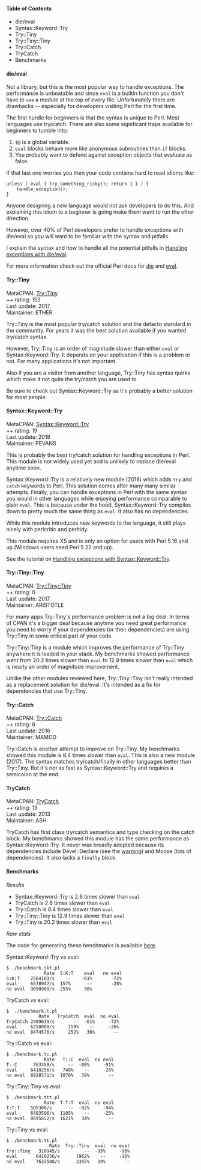 #### Table of Contents

- die/eval
- Syntax::Keyword::Try
- Try::Tiny
- Try::Tiny::Tiny
- Try::Catch
- TryCatch
- Benchmarks


#### die/eval

Not a library, but this is the most popular way to handle exceptions.  The
performance is unbeatable and since `eval` is a builtin function you don't have
to `use` a module at the top of every file.  Unfortunately
there are drawbacks -- especially for developers visiting Perl for the first
time.  

The first hurdle for beginners is that the syntax is unique to Perl. Most
languages use try/catch.  There are also some significant traps
available for beginners to tumble into:

1. `$@` is a global variable.
2. `eval` blocks behave more like anonymous subroutines than `if` blocks.
3. You probably want to defend against exception objects that evaluate as false.

If that last one worries you then your code contains hard to read idioms like: 

    unless ( eval { try_something_risky(); return 1 } ) {
        handle_exception();
    }

Anyone designing a new language would not ask developers to do this.  And
explaining this idiom to a beginner is going make them want to run the other
direction.

However, over 40% of Perl developers prefer to handle exceptions with die/eval
so you will want to be familiar with the syntax and pitfalls.

I explain the syntax and how to handle all the potential pitfalls in [Handling
exceptions with die/eval](/essentials/die-eval/).  

For more information check out the official Perl docs for
[die](http://perldoc.perl.org/functions/die.html) and
[eval](http://perldoc.perl.org/functions/eval.html).

#### Try::Tiny

<div class="module">
    <div class="column">MetaCPAN: <a href="https://metacpan.org/pod/Try::Tiny">Try::Tiny</a></div>
    <div class="column">++ rating: 153</div>
    <div class="column">Last update: 2017</div>
    <div class="column">Maintainer: ETHER</div>
</div>

Try::Tiny is the most popular try/catch solution and the defacto standard in
the community.  For years it was the best solution available if you wanted
try/catch syntax.  

However, Try::Tiny is an order of magnitude slower than either `eval` or
Syntax::Keyword::Try.  It depends on your application if this is a problem or
not.  For many applications it's not important. 

Also if you are a visitor from another language, Try::Tiny has syntax quirks
which make it not quite the try/catch you are used to.

Be sure to check out Syntax::Keyword::Try as it's probably a better solution for
most people.


#### Syntax::Keyword::Try

<div class="module">
    <div class="column">MetaCPAN: <a href="https://metacpan.org/pod/Syntax::Keyword::Try">Syntax::Keyword::Try</a></div>
    <div class="column">++ rating: 19</div>
    <div class="column">Last update: 2018</div>
    <div class="column">Maintainer: PEVANS</div>
</div>

This is probably the best try/catch solution for handling exceptions in Perl.
This module is not widely used yet and is unlikely to replace die/eval anytime
soon.

Syntax::Keyword::Try is a relatively new module (2016) which adds `try` and
`catch` keywords to Perl.  This solution comes after many many similar
attempts.  Finally, you can handle exceptions in Perl with the same syntax you
would in other languages while enjoying performance comparable to plain `eval`.
This is because under the hood, Syntax::Keyword::Try compiles down to pretty
much the same thing as `eval`.  It also has no dependencies.

While this module introduces new keywords to the language, it still plays
nicely with perlcritic and perltidy.

This module requires XS and is only an option for users with Perl 5.16 and up
(Windows users need Perl 5.22 and up).

See the tutorial on <a
href="/essentials/try-catch/">Handling
exceptions with Syntax::Keyword::Try</a>.  

#### Try::Tiny::Tiny

<div class="module">
    <div class="column">MetaCPAN: <a href="https://metacpan.org/pod/Try::Tiny::Tiny">Try::Tiny::Tiny</a></div>
    <div class="column">++ rating: 0</div>
    <div class="column">Last update: 2017</div>
    <div class="column">Maintainer: ARISTOTLE</div>
</div>

For many apps Try::Tiny's performance problem is not a big deal. In terms of
CPAN it's a bigger deal because anytime you need great performance you need to
worry if your dependencies (or their dependencies) are using Try::Tiny in some
critical part of your code.

Try::Tiny::Tiny is a module which improves the performance of Try::Tiny
anywhere it is loaded in your stack.  My benchmarks showed performance went from
20.2 times  slower than `eval` to 12.9 times slower than `eval` which is nearly
an order of magnitude improvement.

Unlike the other modules reviewed here, Try::Tiny::Tiny isn't really intended
as a replacement solution for die/eval.  It's intended as a fix for
dependencies that use Try::Tiny.

#### Try::Catch

<div class="module">
    <div class="column">MetaCPAN: <a href="https://metacpan.org/pod/Try::Catch">Try::Catch</a></div>
    <div class="column">++ rating: 6</div>
    <div class="column">Last update: 2016</div>
    <div class="column">Maintainer: MAMOD</div>
</div>

Try::Catch is another attempt to improve on Try::Tiny.  My benchmarks showed
this module is  8.4 times slower than `eval`.  This is also a new module
(2017).  The syntax matches try/catch/finally in other languages better
than Try::Tiny.  But it's not as fast as Syntax::Keyword::Try and requires a
semicolon at the end.

#### TryCatch

<div class="module">
    <div class="column">MetaCPAN: <a href="https://metacpan.org/pod/TryCatch">TryCatch</a></div>
    <div class="column">++ rating: 13</div>
    <div class="column">Last update: 2013</div>
    <div class="column">Maintainer: ASH</div>
</div>

TryCatch has first class try/catch semantics and type checking on the catch
block.  My benchmarks showed this module has the same performance
as Syntax::Keyword::Try.  It never was broadly adopted because its
dependencies include Devel::Declare
(see the [warning](https://metacpan.org/pod/Devel::Declare#WARNING)) and Moose (lots of
dependencies).  It also lacks a `finally` block.

#### Benchmarks

*Results*

- Syntax::Keyword::Try is 2.6 times slower than `eval`
- TryCatch is 2.6 times slower than `eval`
- Try::Catch is 8.4 times slower than `eval`
- Try::Tiny::Tiny is 12.9 times slower than `eval`
- Try::Tiny is 20.2 times slower than `eval`

*Raw stats*

The code for generating these benchmarks is available
[here](https://github.com/kablamo/mvp.kablamo.org/tree/master/code/exceptions).

Syntax::Keyword::Try vs eval:

    $ ./benchmark.skt.pl 
                  Rate  S:K:T    eval   no eval
    S:K:T    2564103/s    --    -61%       -72%
    eval     6578947/s  157%      --       -28%
    no eval  9090909/s  255%     38%         --

TryCatch vs eval:

    $  ./benchmark.t.pl 
                Rate   TryCatch  eval  no eval
    TryCatch 2409639/s       --  -61%     -72%
    eval     6250000/s     159%    --     -26%
    no eval  8474576/s     252%   36%       --

Try::Catch vs eval:

    $ ./benchmark.tc.pl 
                  Rate   T::C  eval  no eval
    T::C      763359/s     --  -88%     -91%
    eval     6410256/s   740%    --     -28%
    no eval  8928571/s  1070%   39%       --

Try::Tiny::Tiny vs eval:

    $ ./benchmark.ttt.pl
                  Rate  T:T:T  eval  no eval
    T:T:T    505306/s      --  -92%     -94%
    eval     6493506/s  1185%    --     -25%
    no eval  8695652/s  1621%   34%       --

Try::Tiny vs eval:

    $ ./benchmark.tt.pl                                                                                                                                                                                                                                                                                     
                    Rate  Try::Tiny  eval  no eval
    Try::Tiny   310945/s         --  -95%     -96%
    eval       6410256/s      1962%    --     -16%
    no eval    7633588/s      2355%   19%       --
